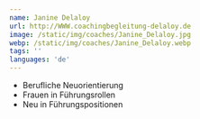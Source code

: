 ```yaml
---
name: Janine Delaloy
url: http://WWW.coachingbegleitung-delaloy.de
image: /static/img/coaches/Janine_Delaloy.jpg
webp: /static/img/coaches/Janine_Delaloy.webp
tags: ''
languages: 'de'
---
```


<ul><li>Berufliche Neuorientierung</li><li>Frauen in Führungsrollen</li><li>Neu in Führungspositionen</li></ul>